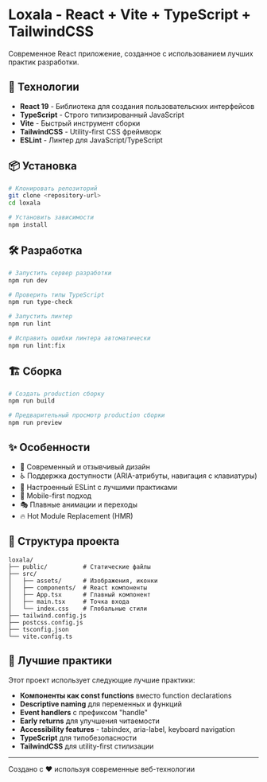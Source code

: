 # Loxala - React + Vite + TypeScript + TailwindCSS

Современное React приложение, созданное с использованием лучших практик разработки.

## 🚀 Технологии

- **React 19** - Библиотека для создания пользовательских интерфейсов
- **TypeScript** - Строго типизированный JavaScript
- **Vite** - Быстрый инструмент сборки
- **TailwindCSS** - Utility-first CSS фреймворк
- **ESLint** - Линтер для JavaScript/TypeScript

## 📦 Установка

```bash
# Клонировать репозиторий
git clone <repository-url>
cd loxala

# Установить зависимости
npm install
```

## 🛠️ Разработка

```bash
# Запустить сервер разработки
npm run dev

# Проверить типы TypeScript
npm run type-check

# Запустить линтер
npm run lint

# Исправить ошибки линтера автоматически
npm run lint:fix
```

## 🏗️ Сборка

```bash
# Создать production сборку
npm run build

# Предварительный просмотр production сборки
npm run preview
```

## ✨ Особенности

- 🎨 Современный и отзывчивый дизайн
- ♿ Поддержка доступности (ARIA-атрибуты, навигация с клавиатуры)
- 🔧 Настроенный ESLint с лучшими практиками
- 📱 Mobile-first подход
- 🎭 Плавные анимации и переходы
- 🔥 Hot Module Replacement (HMR)

## 📁 Структура проекта

```
loxala/
├── public/          # Статические файлы
├── src/
│   ├── assets/      # Изображения, иконки
│   ├── components/  # React компоненты
│   ├── App.tsx      # Главный компонент
│   ├── main.tsx     # Точка входа
│   └── index.css    # Глобальные стили
├── tailwind.config.js
├── postcss.config.js
├── tsconfig.json
└── vite.config.ts
```

## 🎯 Лучшие практики

Этот проект использует следующие лучшие практики:

- **Компоненты как const functions** вместо function declarations
- **Descriptive naming** для переменных и функций
- **Event handlers** с префиксом "handle"
- **Early returns** для улучшения читаемости
- **Accessibility features** - tabindex, aria-label, keyboard navigation
- **TypeScript** для типобезопасности
- **TailwindCSS** для utility-first стилизации

---

Создано с ❤️ используя современные веб-технологии
